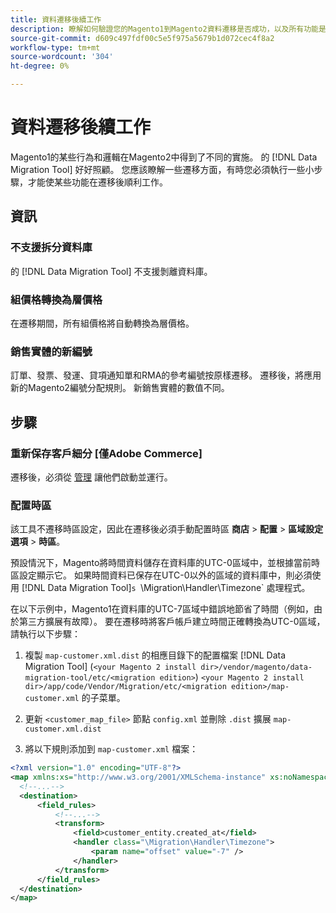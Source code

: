 ```yaml
---
title: 資料遷移後續工作
description: 瞭解如何驗證您的Magento1到Magento2資料遷移是否成功，以及所有功能是否按預期工作。
source-git-commit: d609c497fdf00c5e5f975a5679b1d072cec4f8a2
workflow-type: tm+mt
source-wordcount: '304'
ht-degree: 0%

---
```



# 資料遷移後續工作

Magento1的某些行為和邏輯在Magento2中得到了不同的實施。 的 [!DNL Data Migration Tool] 好好照顧。 您應該瞭解一些遷移方面，有時您必須執行一些小步驟，才能使某些功能在遷移後順利工作。

## 資訊

### 不支援拆分資料庫

的 [!DNL Data Migration Tool] 不支援剝離資料庫。

### 組價格轉換為層價格

在遷移期間，所有組價格將自動轉換為層價格。

### 銷售實體的新編號

訂單、發票、發運、貸項通知單和RMA的參考編號按原樣遷移。 遷移後，將應用新的Magento2編號分配規則。 新銷售實體的數值不同。

## 步驟

### 重新保存客戶細分 [僅Adobe Commerce]

遷移後，必須從 [管理](https://glossary.magento.com/admin) 讓他們啟動並運行。

### 配置時區

該工具不遷移時區設定，因此在遷移後必須手動配置時區 **商店** > **配置** > **區域設定選項** > **時區**。

預設情況下，Magento將時間資料儲存在資料庫的UTC-0區域中，並根據當前時區設定顯示它。 如果時間資料已保存在UTC-0以外的區域的資料庫中，則必須使用 [!DNL Data Migration Tool]`s `\Migration\Handler\Timezone` 處理程式。

在以下示例中，Magento1在資料庫的UTC-7區域中錯誤地節省了時間（例如，由於第三方擴展有故障）。 要在遷移時將客戶帳戶建立時間正確轉換為UTC-0區域，請執行以下步驟：

1. 複製 `map-customer.xml.dist` 的相應目錄下的配置檔案 [!DNL Data Migration Tool] (`<your Magento 2 install dir>/vendor/magento/data-migration-tool/etc/<migration edition>`) `<your Magento 2 install dir>/app/code/Vendor/Migration/etc/<migration edition>/map-customer.xml` 的子菜單。

1. 更新 `<customer_map_file>` 節點 `config.xml` 並刪除 `.dist` 擴展 `map-customer.xml.dist`

1. 將以下規則添加到 `map-customer.xml` 檔案：

```xml
<?xml version="1.0" encoding="UTF-8"?>
<map xmlns:xs="http://www.w3.org/2001/XMLSchema-instance" xs:noNamespaceSchemaLocation="../map.xsd">
  <!--...-->
  <destination>
      <field_rules>
          <!--...-->
          <transform>
              <field>customer_entity.created_at</field>
              <handler class="\Migration\Handler\Timezone">
                  <param name="offset" value="-7" />
              </handler>
          </transform>
      </field_rules>
  </destination>
</map>
```
